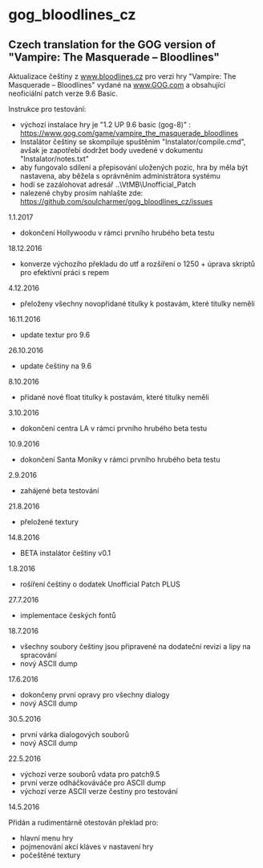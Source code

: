 # gog_bloodlines_cz

Czech translation for the GOG version of "Vampire: The Masquerade – Bloodlines"
---

Aktualizace češtiny z www.bloodlines.cz pro verzi hry "Vampire: The Masquerade – Bloodlines" vydané na www.GOG.com a obsahující neoficiální patch verze 9.6 Basic.
 
Instrukce pro testování:

  * výchozí instalace hry je "1.2 UP 9.6 basic (gog-8)" : https://www.gog.com/game/vampire_the_masquerade_bloodlines
  * Instalátor češtiny se skompiluje spuštěním "Instalator/compile.cmd", avšak je zapotřebí dodržet body uvedené v dokumentu "Instalator/notes.txt"
  * aby fungovalo sdílení a přepisování uložených pozic, hra by měla být nastavena, aby běžela s oprávněním administrátora systému
  * hodí se zazálohovat adresář ..\VtMB\Unofficial_Patch
  * nalezené chyby prosím nahlašte zde: https://github.com/soulcharmer/gog_bloodlines_cz/issues

1.1.2017

  * dokončení Hollywoodu v rámci prvního hrubého beta testu

18.12.2016

  * konverze výchozího překladu do utf a rozšíření o 1250 + úprava skriptů pro efektívní práci s repem

4.12.2016

  * přeloženy všechny novopřidané titulky k postavám, které titulky neměli

16.11.2016

  * update textur pro 9.6

26.10.2016

  * update češtiny na 9.6

8.10.2016

  * přidané nové float titulky k postavám, které titulky neměli

3.10.2016

  * dokončení centra LA v rámci prvního hrubého beta testu

10.9.2016

  * dokončení Santa Moniky v rámci prvního hrubého beta testu

2.9.2016

  * zahájené beta testování

21.8.2016

  * přeložené textury

14.8.2016

  * BETA instalátor češtiny v0.1
  
1.8.2016

  * rošíření češtiny o dodatek Unofficial Patch PLUS 
  
27.7.2016

  * implementace českých fontů
  
18.7.2016

  * všechny soubory češtiny jsou připravené na dodateční revizi a lipy na spracování
  * nový ASCII dump

17.6.2016

  * dokončeny první opravy pro všechny dialogy
  * nový ASCII dump

30.5.2016

  * první várka dialogových souborů
  * nový ASCII dump

22.5.2016

  * výchozí verze souborů vdata pro patch9.5 
  * první verze odháčkováváče pro ASCII dump
  * výchozí verze ASCII verze čestiny pro testování


14.5.2016

Přidán a rudimentárně otestován překlad pro:

  * hlavní menu hry
  * pojmenování akcí kláves v nastavení hry
  * počeštěné textury
